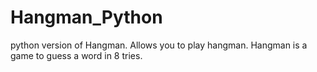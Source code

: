 # Hangman_Python
python version of Hangman. Allows you to play hangman. Hangman is a game to guess a word in 8 tries. 
